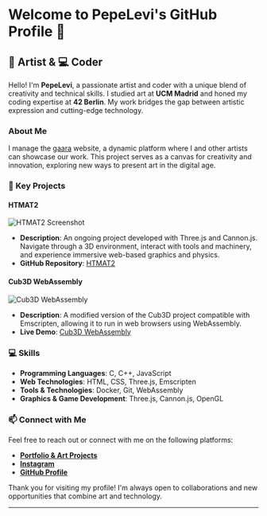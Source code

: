 # Welcome to PepeLevi's GitHub Profile 👋

## 🎨 Artist & 💻 Coder

Hello! I'm **PepeLevi**, a passionate artist and coder with a unique blend of creativity and technical skills. I studied art at **UCM Madrid** and honed my coding expertise at **42 Berlin**. My work bridges the gap between artistic expression and cutting-edge technology.

### About Me

I manage the [gaara](https://gaara0918273645.xyz/) website, a dynamic platform where I and other artists can showcase our work. This project serves as a canvas for creativity and innovation, exploring new ways to present art in the digital age.

### 🚀 Key Projects

#### HTMAT2

![HTMAT2 Screenshot](https://github.com/PepeLevi/HTMAT2/blob/main/image1.png)
- **Description**: An ongoing project developed with Three.js and Cannon.js. Navigate through a 3D environment, interact with tools and machinery, and experience immersive web-based graphics and physics.
- **GitHub Repository**: [HTMAT2](https://github.com/PepeLevi/HTMAT2)

#### Cub3D WebAssembly

![Cub3D WebAssembly](https://github.com/PepeLevi/Cub3d_webasm/blob/main/image1.png)
- **Description**: A modified version of the Cub3D project compatible with Emscripten, allowing it to run in web browsers using WebAssembly.
- **Live Demo**: [Cub3D WebAssembly](https://pepelevi.github.io/Cub3d_webasm/)

### 💻 Skills

- **Programming Languages**: C, C++, JavaScript
- **Web Technologies**: HTML, CSS, Three.js, Emscripten
- **Tools & Technologies**: Docker, Git, WebAssembly
- **Graphics & Game Development**: Three.js, Cannon.js, OpenGL


### 📫 Connect with Me

Feel free to reach out or connect with me on the following platforms:

- **[Portfolio & Art Projects](https://gaara0918273645.xyz/)**
- **[Instagram](https://www.instagram.com/levichula/)**
- **[GitHub Profile](https://github.com/PepeLevi)**

Thank you for visiting my profile! I'm always open to collaborations and new opportunities that combine art and technology.

---
